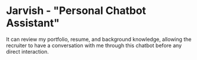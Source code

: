 # Jarvish - "Personal Chatbot Assistant"
 It can review my portfolio, resume, and background knowledge, allowing the recruiter to have a conversation with me through this chatbot before any direct interaction.
